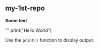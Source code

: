 ## my-1st-repo

**Some text**

''' print("Hello World")

Use the `print()` function to display output.
